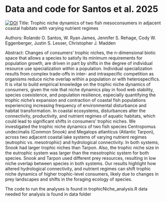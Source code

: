 # Data and code for Santos et al. 2025
[![DOI](https://zenodo.org/badge/915013638.svg)](https://doi.org/10.5281/zenodo.14630178)
Title: Trophic niche dynamics of two fish mesoconsumers in adjacent coastal habitats with varying nutrient regimes 

Authors: Rolando O. Santos, W. Ryan James, Jennifer S. Rehage, Cody W. Eggenberger, Justin S. Lesser, Christopher J. Madden

Abstract: Changes of consumers’ trophic niches, the n-dimensional biotic space that allows a species to satisfy its minimum requirements for population growth, are driven in part by shifts in the degree of individual resource use specialization within a population. Individual specialization results from complex trade-offs in inter- and intraspecific competition as organisms reduce niche overlap within a population or with heterospecifics. It is vital to build empirical knowledge on the trophic niche dynamics of consumers, given the role that niche dynamics play in food web stability, species coexistence, and population resilience, especially quantifying the trophic niche’s expansion and contraction of coastal fish populations experiencing increasing frequency of environmental disturbance and habitat transformation. In coastal ecosystems, disturbances alter the connectivity, productivity, and nutrient regimes of aquatic habitats, which could lead to significant shifts in consumers’ trophic niches. We investigated the trophic niche dynamics of two fish species Centropomus undecimalis (Common Snook) and Megalops atlanticus (Atlantic Tarpon), across two adjacent coastal lake systems of varying nutrient regimes (eutrophic vs. mesotrophic) and hydrological connectivity. In both systems, Snook had larger trophic niches than Tarpon. Also, the trophic niche size in the eutrophic system was larger than the mesotrophic system for both species. Snook and Tarpon used different prey resources, resulting in low niche overlap between species in both systems. Our results highlight how altered hydrological connectivity, and nutrient regimes can shift trophic niche dynamics of higher trophic-level consumers, likely due to changes in prey landscapes and shifts in the foraging ecology of species.  

The code to run the analyses is found in trophicNiche_analysis.R
data needed for analysis is found in data folder